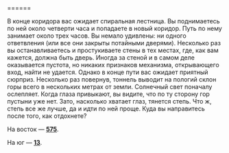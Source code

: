 ======

В конце коридора вас ожидает спиральная лестница. Вы поднимаетесь по ней около четверти часа и попадаете в новый коридор. Путь по нему занимает около трех часов. Вы немало удивлены: ни одного ответвления (или все они закрыты потайными дверями). Несколько раз вы останавливаетесь и простукиваете стены в тех местах, где, как вам кажется, должна быть дверь. Иногда за стеной и в самом деле оказывается пустота, но никаких признаков механизма, открывающего вход, найти не удается. Однако в конце пути вас ожидает приятный сюрприз. Несколько раз повернув, тоннель выводит на пологий склон горы всего в нескольких метрах от земли. Солнечный свет поначалу ослепляет. Когда глаза привыкают, вы видите, что по ту сторону гор пустыни уже нет. Зато, насколько хватает глаз, тянется степь. Что ж, степь все же лучше, да и идти по ней проще. Куда вы направитесь после того, как отдохнете?

На восток — [**575**](#n_575).

На юг — [**13**](#n_13).

